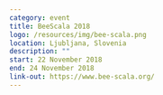 ```yaml
---
category: event
title: BeeScala 2018
logo: /resources/img/bee-scala.png
location: Ljubljana, Slovenia
description: ""
start: 22 November 2018
end: 24 November 2018
link-out: https://www.bee-scala.org/
---
```

